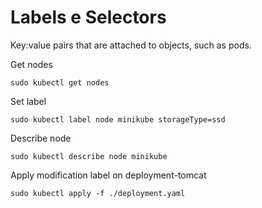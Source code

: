 # Labels e Selectors

Key:value pairs that are attached to objects, such as pods.

Get nodes

```/bin/bash
sudo kubectl get nodes
```

Set label

```/bin/bash
sudo kubectl label node minikube storageType=ssd
```

Describe node

```/bin/bash
sudo kubectl describe node minikube
```

Apply modification label on deployment-tomcat

```/bin/bash
sudo kubectl apply -f ./deployment.yaml
```
